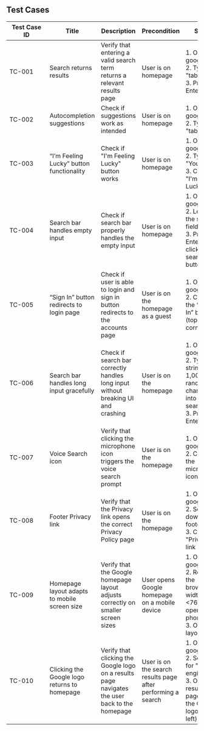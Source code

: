 
<h2>Test Cases</h2>

<table>
  <thead>
    <tr>
      <th style="min-width: 90px;">Test Case ID</th>
      <th>Title</th>
      <th>Description</th>
      <th>Precondition</th>
      <th>Steps</th>
      <th>Expected Result</th>
    </tr>
  </thead>
  <tbody>
    <tr>
      <td>TC-001</td>
      <td>Search returns results</td>
      <td>Verify that entering a valid search term returns a relevant results page</td>
      <td>User is on homepage</td>
      <td>1. Open google.com<br>2. Type "table"<br>3. Press Enter</td>
      <td>A page with search results is shown</td>
    </tr>
    <tr>
      <td>TC-002</td>
      <td>Autocompletion suggestions</td>
      <td>Check if suggestions work as intended</td>
      <td>User is on homepage</td>
      <td>1. Open google.com<br>2. Type "tabl"</td>
      <td>Suggestions related to "tabl" appeared</td>
    </tr>
    <tr>
      <td>TC-003</td>
      <td>“I’m Feeling Lucky” button functionality</td>
      <td>Check if "I'm Feeling Lucky" button works</td>
      <td>User is on homepage</td>
      <td>1. Open google.com<br>2. Type "YouTube"<br>3. Click "I'm Feeling Lucky"</td>
      <td>User is redirected to the top search result</td>
    </tr>
    <tr>
      <td>TC-004</td>
      <td>Search bar handles empty input</td>
      <td>Check if search bar properly handles the empty input</td>
      <td>User is on homepage</td>
      <td>1. Open google.com<br>2. Leave the search field empty<br>3. Press Enter or click the search button</td>
      <td>No search is performed. The page stays on the homepage or reloads with no results shown.</td>
    </tr>
    <tr>
      <td>TC-005</td>
      <td>“Sign In” button redirects to login page</td>
      <td>Check if user is able to login and sign in button redirects to the accounts page</td>
      <td>User is on the homepage as a guest</td>
      <td>1. Open google.com<br>2. Click on the “Sign In” button (top right corner)</td>
      <td>User is redirected to the accounts.google.com</td>
    </tr>
    <tr>
      <td>TC-006</td>
      <td>Search bar handles long input gracefully</td>
      <td>Check if search bar correctly handles long input without breaking UI and crashing</td>
      <td>User is on the homepage</td>
      <td>1. Open google.com<br>2. Type a string of 1,000 random characters into the search field<br>3. Press Enter</td>
      <td>Google processes the input without crashing or error. UI remains functional.</td>
    </tr>
    <tr>
      <td>TC-007</td>
      <td>Voice Search icon</td>
      <td>Verify that clicking the microphone icon triggers the voice search prompt</td>
      <td>User is on the homepage</td>
      <td>1. Open google.com<br>2. Click on the microphone icon</td>
      <td>Browser prompts for microphone permission (if not granted) or starts voice input</td>
    </tr>
    <tr>
      <td>TC-008</td>
      <td>Footer Privacy link</td>
      <td>Verify that the Privacy link opens the correct Privacy Policy page</td>
      <td>User is on the homepage</td>
      <td>1. Open google.com<br>2. Scroll down to the footer<br>3. Click "Privacy" link</td>
      <td>Google Privacy Policy page is opened</td>
    </tr>
    <tr>
      <td>TC-009</td>
      <td>Homepage layout adapts to mobile screen size</td>
      <td>Verify that the Google homepage layout adjusts correctly on smaller screen sizes</td>
      <td>User opens Google homepage on a mobile device</td>
      <td>1. Open google.com<br>2. Resize the browser to width &lt;768px (or open on phone)<br>3. Observe layout</td>
      <td>UI is still usable and readable</td>
    </tr>
    <tr>
      <td>TC-010</td>
      <td>Clicking the Google logo returns to homepage</td>
      <td>Verify that clicking the Google logo on a results page navigates the user back to the homepage</td>
      <td>User is on the search results page after performing a search</td>
      <td>1. Open google.com<br>2. Search for "QA engineer"<br>3. On the results page, click the Google logo (top-left)</td>
      <td>User is returned to the Google homepage</td>
    </tr>
  </tbody>
</table>
